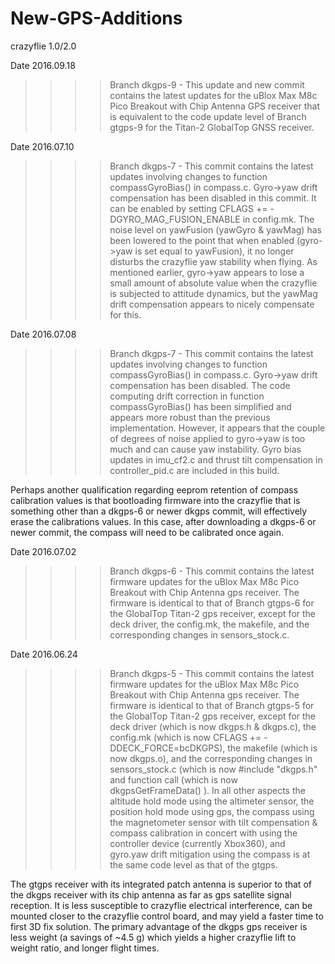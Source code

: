 # New-GPS-Additions
crazyflie 1.0/2.0

Date 2016.09.18

>>>>Branch dkgps-9 - This update and new commit contains the latest updates for the
uBlox Max M8c Pico Breakout with Chip Antenna GPS receiver that is equivalent to the
code update level of Branch gtgps-9 for the Titan-2 GlobalTop GNSS receiver.

Date 2016.07.10

>>>>Branch dkgps-7 - This commit contains the latest updates involving changes
to function compassGyroBias() in compass.c.  Gyro->yaw drift compensation has been
disabled in this commit. It can be enabled by setting CFLAGS += -DGYRO_MAG_FUSION_ENABLE
in config.mk.  The noise level on yawFusion (yawGyro & yawMag) has been lowered to the
point that when enabled (gyro->yaw is set equal to yawFusion), it no longer disturbs the
crazyflie yaw stability when flying.  As mentioned earlier, gyro->yaw appears to lose a
small amount of absolute value when the crazyflie is subjected to attitude dynamics, but
the yawMag drift compensation appears to nicely compensate for this.       

Date 2016.07.08

>>>>Branch dkgps-7 - This commit contains the latest updates involving changes
to function compassGyroBias() in compass.c.  Gyro->yaw drift compensation has been
disabled.  The code computing drift correction in function compassGyroBias() has
been simplified and appears more robust than the previous implementation.  However,
it appears that the couple of degrees of noise applied to gyro->yaw is too much and
can cause yaw instability. Gyro bias updates in imu_cf2.c and thrust tilt compensation
in controller_pid.c are included in this build.

Perhaps another qualification regarding eeprom retention of compass calibration
values is that bootloading firmware into the crazyflie that is something other than
a dkgps-6 or newer dkgps commit, will effectively erase the calibrations values.
In this case, after downloading a dkgps-6 or newer commit, the compass will need to
be calibrated once again. 

Date 2016.07.02

>>>>Branch dkgps-6 - This commit contains the latest firmware updates for the
uBlox Max M8c Pico Breakout with Chip Antenna gps receiver.  The firmware is
identical to that of Branch gtgps-6 for the GlobalTop Titan-2 gps receiver,
except for the deck driver, the config.mk, the makefile, and the corresponding
changes in sensors_stock.c.

Date 2016.06.24

>>>>Branch dkgps-5 - This commit contains the latest firmware updates for the
uBlox Max M8c Pico Breakout with Chip Antenna gps receiver.  The firmware is
identical to that of Branch gtgps-5 for the GlobalTop Titan-2 gps receiver,
except for the deck driver (which is now dkgps.h & dkgps.c), the config.mk
(which is now CFLAGS += -DDECK_FORCE=bcDKGPS), the makefile (which is now
dkgps.o), and the corresponding changes in sensors_stock.c (which is now #include
"dkgps.h" and function call (which is now dkgpsGetFrameData() ).  In all
other aspects the altitude hold mode using the altimeter sensor, the position hold
mode using gps, the compass using the magnetometer sensor with tilt compensation &
compass calibration in concert with using the controller device (currently Xbox360),
and gyro.yaw drift mitigation using the compass is at the same code level as that
of the gtgps.

The gtgps receiver with its integrated patch antenna is superior to that of the
dkgps receiver with its chip antenna as far as gps satellite signal reception.  It
is less susceptible to crazyflie electrical interference, can be mounted closer
to the crazyflie control board, and may yield a faster time to first 3D fix solution.
The primary advantage of the dkgps gps receiver is less weight (a savings of ~4.5 g)
which yields a higher crazyflie lift to weight ratio, and longer flight times.                                                               
                                                            

